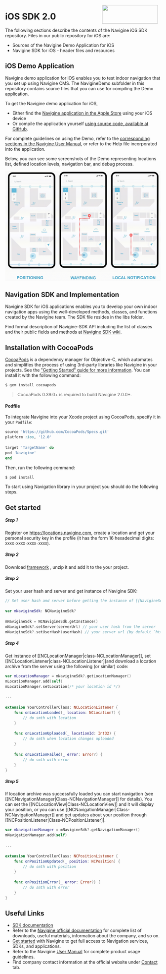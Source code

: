 <a href="http://navigine.com"><img src="https://navigine.com/assets/web/images/logo.svg" align="right" height="60" width="180" hspace="10" vspace="5"></a>

# iOS SDK 2.0

The following sections describe the contents of the Navigine iOS SDK repository. Files in our public repository for iOS are:

- Sources of the Navigine Demo Application for iOS
- Navigine SDK for iOS - header files and resources

## iOS Demo Application

Navigine demo application for iOS enables you to test indoor navigation that you set up using Navigine CMS.
The NavigineDemo subfolder in this repository contains source files that you can use for compiling the Demo application.

To get the Navigine demo application for iOS, 

- Either find the [Navigine application in the Apple Store](https://itunes.apple.com/ru/app/navigine/id972099798) using your iOS device
- Or compile the application yourself [using source code, available at GitHub](https://github.com/Navigine/Indoor-Navigation-iOS-Mobile-SDK-2.0).

For complete guidelines on using the Demo, refer to the [corresponding sections in the Navigine User Manual](https://docs.navigine.com/en/Getting_Started), or refer to the Help file incorporated into the application.

Below, you can see some screenshots of the Demo representing locations list, defined location levels, navigation bar, and debug process.

<img src="img/demo.gif" alt="img/demo.gif" width="600"/>

## Navigation SDK and Implementation

Navigine SDK for iOS applications enables you to develop your own indoor navigation apps using the well-developed methods, classes, and functions created by the Navigine team.
The SDK file resides in the libs folder.

Find formal description of Navigine-SDK API including the list of classes and their public fields and methods at [Navigine SDK wiki](https://github.com/Navigine/Indoor-Navigation-iOS-Mobile-SDK-2.0/wiki).

## Installation with CocoaPods

[CocoaPods](http://cocoapods.org) is a dependency manager for Objective-C, which automates and simplifies the process of using 3rd-party libraries like Navigine in your projects. See the ["Getting Started" guide for more information](https://github.com/Navigine/Indoor-Navigation-iOS-Mobile-SDK-2.0/Getting-Started). You can install it with the following command:

```bash
$ gem install cocoapods
```

> CocoaPods 0.39.0+ is required to build Navigine 2.0.0+.

#### Podfile

To integrate Navigine into your Xcode project using CocoaPods, specify it in your `Podfile`:

```ruby
source 'https://github.com/CocoaPods/Specs.git'
platform :ios, '12.0'

target 'TargetName' do
pod 'Navigine'
end
```

Then, run the following command:

```bash
$ pod install
```

To start using Navigation library in your project you should do the following steps.
## Get started
##### Step 1
Register on https://locations.navigine.com, create a location and get your personal security key in the profile (it has the form 16 hexadecimal digits: `XXXX-XXXX-XXXX-XXXX`).

##### Step 2
Download [framework](../tree/main/Frameworks/) , unzip it and add it to the your project. 

##### Step 3
Set your user hash and server and get instance of Navigine SDK:

```Swift
// Set user hash and server before getting the instance of [[NavigineSdk|class-NavigineSdk]]

var mNavigineSdk: NCNavigineSdk?

mNavigineSdk = NCNavigineSdk.getInstance()
mNavigineSdk?.setServer(serverUrl) // your user hash from the server
mNavigineSdk?.setUserHash(userHash) // your server url (by default `https://ips.navigine.com`)
```

##### Step 4

Get instance of [[NCLocationManager|class-NCLocationManager]], set [[NCLocationListener|class-NCLocationListener]]and download a location archive from the server using the following (or similar) code:

```Swift
var mLocationManager = mNavigineSdk?.getLocationManager()
mLocationManager.add(self)
mLocationManager.setLocation(/* your location id */)

...

extension YourControllerClass: NCLocationListener {
    func onLocationLoaded(_ location: NCLocation?) {
        // do smth with location
    }
    
    func onLocationUploaded(_ locationId: Int32) { 
        // do smth when location changes uploaded
    }
    
    func onLocationFailed(_ error: Error?) {
        // do smth with error
    }
}

```

##### Step 5
If location archive was successfully loaded you can start navigation (see [[NCNavigationManager|Class-NCNavigationManager]] for details). You can set the [[NCLocationView|Class-NCLocationView]] and it will display your position, or you can use [[NCNavigationManager|Class-NCNavigationManager]] and get updates about your position through [[NCPositionListener|Class-NCPositionListener]].

```Swift
var mNavigationManager = mNavigineSdk?.getNavigationManager()
mNavigationManager.add(self)

...

extension YourControllerClass: NCPositionListener {
    func onPositionUpdated(_ position: NCPosition) {
        // do smth with position
    }

    func onPositionError(_ error: Error?) {
        // do smth with error
    }
}
```
## Useful Links

- [SDK documentation](https://github.com/Navigine/Indoor-Navigation-iOS-Mobile-SDK-2.0/wiki)
- Refer to the [Navigine official documentation](https://docs.navigine.com) for complete list of downloads, useful materials, information about the company, and so on.
- [Get started](http://locations.navigine.com/login) with Navigine to get full access to Navigation services, SDKs, and applications.
- Refer to the Navigine [User Manual](http://docs.navigine.com/) for complete product usage guidelines.
- Find company contact information at the official website under <a href="https://navigine.com/contacts/">Contact</a> tab.
